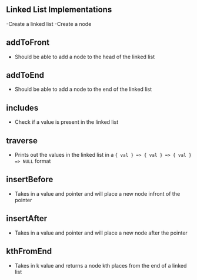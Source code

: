 ## Linked List Implementations

-Create a linked list
-Create a node

## addToFront
- Should be able to add a node to the head of the linked list

## addToEnd
- Should be able to add a node to the end of the linked list

## includes
- Check if a value is present in the linked list

## traverse
- Prints out the values in the linked list in a `{ val } => { val } => { val } => NULL` format

## insertBefore
- Takes in a value and pointer and will place a new node infront of the pointer

## insertAfter
- Takes in a value and pointer and will place a new node after the pointer

## kthFromEnd
- Takes in k value and returns a node kth places from the end of a linked list
